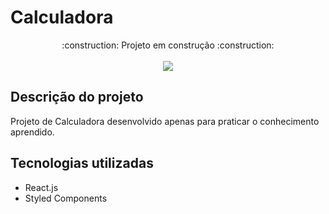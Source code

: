 <h1>Calculadora</h1>

<div align="center">
  <div>:construction: Projeto em construção :construction:</div>
  </br>
  <img src="http://img.shields.io/static/v1?label=STATUS&message=EM%20DESENVOLVIMENTO&color=GREEN&style=for-the-badge"/>
</div>

<h2>
  Descrição do projeto
</h2>
<p>
  Projeto de Calculadora desenvolvido apenas para praticar o conhecimento aprendido.
</p>

## Tecnologias utilizadas

- React.js
- Styled Components
